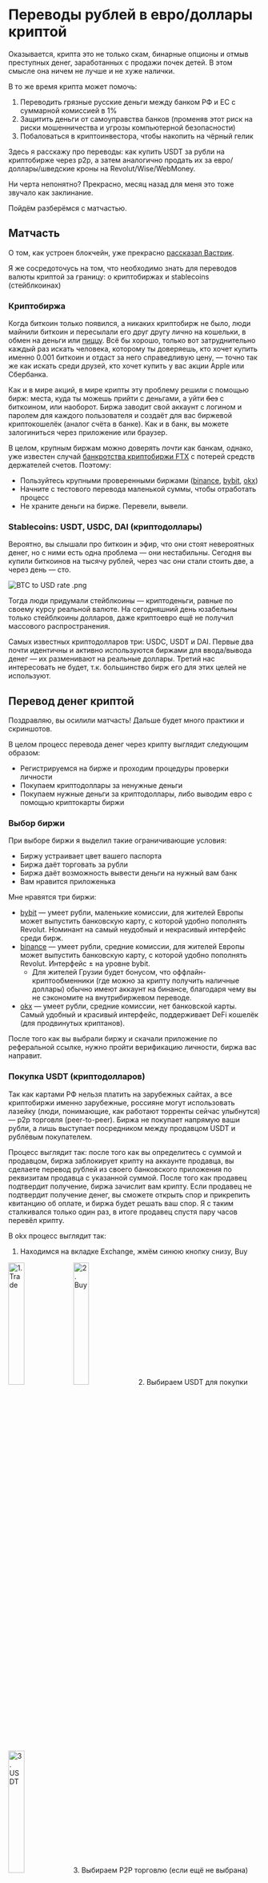 # Переводы рублей в евро/доллары криптой
Оказывается, крипта это не только скам, бинарные опционы и отмыв преступных денег, заработанных с продажи почек детей.
В этом смысле она ничем не лучше и не хуже налички.

В то же время крипта может помочь:
1. Переводить грязные русские деньги между банком РФ и ЕС с суммарной комиссией в 1%
2. Защитить деньги от самоуправства банков (променяв этот риск на риски мошенничества и угрозы компьютерной безопасности)
3. Побаловаться в криптоинвестора, чтобы накопить на чёрный гелик

Здесь я расскажу про переводы: как купить USDT за рубли на криптобирже
через p2p, а затем аналогично продать их за евро/доллары/шведские кроны на Revolut/Wise/WebMoney.

Ни черта непонятно? Прекрасно, месяц назад для меня это тоже звучало как заклинание. 

Пойдём разберёмся с матчастью.


## Матчасть
О том, как устроен блокчейн, уже прекрасно [рассказал Вастрик](https://vas3k.blog/blog/blockchain/).

Я же сосредоточусь на том, что необходимо знать для переводов валюты криптой за границу: о криптобиржах и
stablecoins (стейблкоинах)


### Криптобиржа
Когда биткоин только появился, а никаких криптобирж не было, люди майнили биткоин и пересылали его друг другу лично
на кошельки, в обмен на деньги 
или [пиццу](https://vc.ru/crypto/426609-pervaya-pokupka-piccy-za-bitkoin-byla-rovno-12-let-nazad).
Всё бы хорошо, только вот затруднительно каждый раз искать человека, которому ты доверяешь, 
кто хочет купить именно 0.001 биткоин и отдаст за него справедливую цену, — точно так же как искать среди друзей, 
кто хочет купить у вас акции Apple или Сбербанка. 

Как и в мире акций, в мире крипты эту проблему решили с помощью бирж:
места, куда ты можешь прийти с деньгами, а уйти ~~без~~ с биткоином, или наоборот.
Биржа заводит свой аккаунт с логином и паролем для каждого пользователя и
создаёт для вас биржевой криптокошелёк (аналог счёта в банке). 
Как и в банк, вы можете залогиниться через приложение или браузер.

В целом, крупным биржам можно доверять _почти_ как банкам, однако,
уже известен случай [банкротства криптобиржи FTX](https://ru.wikipedia.org/wiki/FTX_(компания))
с потерей средств держателей счетов. Поэтому:
- Пользуйтесь крупными проверенными биржами 
  ([binance](https://www.binance.com/), [bybit](https://www.bybit.com/), [okx](https://www.okx.com))
- Начните с тестового перевода маленькой суммы, чтобы отработать процесс
- Не храните деньги на бирже. Перевели, вывели.


### Stablecoins: USDT, USDC, DAI (криптодоллары)
Вероятно, вы слышали про биткоин и эфир, что они стоят невероятных денег, но с ними есть одна проблема — они нестабильны.
Сегодня вы купили биткоинов на тысячу рублей, через час они стали стоить две, а через день — сто.

![BTC to USD rate .png](screenshots/BTC_USD.png)

Тогда люди придумали стейблкоины — криптоденьги, равные по своему курсу реальной валюте.
На сегодняшний день юзабельны только стейблкоины долларов, даже криптоевро ещё не получил массового распространения.

Самых известных криптодолларов три: USDC, USDT и DAI.
Первые два почти идентичны и активно используются биржами для ввода/вывода денег — их разменивают на реальные доллары.
Третий нас интересовать не будет, т.к. большинство бирж его для этих целей не используют.


## Перевод денег криптой
Поздравляю, вы осилили матчасть! Дальше будет много практики и скриншотов.

В целом процесс перевода денег через крипту выглядит следующим образом:
- Регистрируемся на бирже и проходим процедуры проверки личности
- Покупаем криптодоллары за ненужные деньги
- Покупаем нужные деньги за криптодоллары, либо выводим евро с помощью криптокарты биржи

### Выбор биржи
При выборе биржи я выделил такие ограничивающие условия:
- Биржу устраивает цвет вашего паспорта
- Биржа даёт торговать за рубли
- Биржа даёт возможность вывести деньги на нужный вам банк
- Вам нравится приложенька

Мне нравятся три биржи:
- [bybit](https://www.bybit.com/invite?ref=P6XV6P) —
  умеет рубли, маленькие комиссии, для жителей Европы может выпустить банковскую карту,
  с которой удобно пополнять Revolut. Номинант на самый неудобный и некрасивый интерфейс среди бирж.
- [binance](https://www.binance.info/en/activity/referral-entry/CPA/incremental?ref=CPA_00XERYC5CX) —
  умеет рубли, средние комиссии, для жителей Европы может выпустить банковскую карту,
  с которой удобно пополнять Revolut. Интерфейс ± на уровне bybit.
  - Для жителей Грузии будет бонусом, что оффлайн-криптообменники (где можно за крипту получить наличные доллары)
    обычно имеют аккаунт на бинансе, благодаря чему вы не сэкономите на внутрибиржевом переводе.
- [okx](https://okx.com/join/40093369) — умеет рубли, средние комиссии, нет банковской карты.
  Самый удобный и красивый интерфейс, поддерживает DeFi кошелёк (для продвинутых криптанов).

После того как вы выбрали биржу и скачали приложение по реферальной ссылке, нужно пройти верификацию личности,
биржа вас направит.


### Покупка USDT (криптодолларов)
Так как картами РФ нельзя платить на зарубежных сайтах, а все криптобиржи именно зарубежные, 
россияне могут использовать лазейку (люди, понимающие, как работают торренты сейчас улыбнутся) 
— p2p торговля (peer-to-peer). Биржа не покупает напрямую ваши рубли, а лишь выступает посредником между продавцом USDT
и рублёвым покупателем. 

Процесс выглядит так: после того как вы определитесь с суммой и продавцом, 
биржа заблокирует крипту на аккаунте продавца, 
вы сделаете перевод рублей из своего банковского приложения по реквизитам продавца с указанной суммой.
После того как продавец подтвердит получение, биржа зачислит вам крипту.
Если продавец не подтвердит получение денег, вы сможете открыть спор и прикрепить квитанцию об оплате,
и биржа будет решать ваш спор.
Я с таким сталкивался только один раз, в итоге продавец спустя пару часов перевёл крипту.


В okx процесс выглядит так:

1. Находимся на вкладке Exchange, жмём синюю кнопку снизу, Buy

<img src="screenshots/okx/1_trade.jpeg" alt="1. Trade" style="width:25%;"/>
<img src="screenshots/okx/2_buy.jpeg" alt="2. Buy" style="width:25%;"/>
2. Выбираем USDT для покупки

<img src="screenshots/okx/3_usdt.jpeg" alt="3. USDT" style="width:25%;"/>
3. Выбираем P2P торговлю (если ещё не выбрана)

4. Выставляем валюту оплаты RUB
![4_choose_currency.jpeg](screenshots/okx/4_choose_currency.jpeg)
5. Прописываем, сколько хотим купить: в рублях или в USDT
![5_quantity.jpeg](screenshots/okx/5_quantity.jpeg)
6. Выбираем способ оплаты: Тинькофф, Сбер или СБП
![6_payment_method.png](screenshots/okx/6_payment_method.png)
7. Подтверждаем размещение заказа на предложенных условиях (курс usdt/рубль).
  **После подтверждения вы должны совершить перевод, за незавершённые сделки биржа понизит ваш рейтинг.**
![7_confirm_order.jpeg](screenshots/okx/7_confirm_order.jpeg)
![8_continue_to_pay.jpeg](screenshots/okx/8_continue_to_pay.jpeg)
8. Смотрим реквизиты для платежа (обычно это номер карты и сумма), идём в своё банковское приложение, совершаем платёж
![9_copy_paste _details.jpeg](screenshots/okx/9_copy_paste_details.jpeg)
![10_pay_with_bank.jpeg](screenshots/okx/10_pay_with_bank.jpeg)
9. Возвращаемся в приложение биржи, подтверждаем совершённый платёж
![11_confirm_payment.jpeg](screenshots/okx/11_confirm_payment.jpeg)
10. Ждём несколько минут, когда продавец увидит платёж и подтвердит получение
![12_wait_for_release.jpeg](screenshots/okx/12_wait_for_release.jpeg)
![13_order_completed.jpeg](screenshots/okx/13_order_completed.jpeg)
11. Крипта зачисляется на ваш счёт
![14_check_usdt.jpeg](screenshots/okx/14_check_usdt.jpeg)



В bybit нужно зайти в меню, `More` и выбрать `P2P trade`, дальше всё примерно так же
<details>
  <summary>Показать скриншоты</summary>

![1_more.jpeg](screenshots/bybit/1_more.jpeg)
![2_p2p.jpeg](screenshots/bybit/2_p2p.jpeg)
</details>



В binance, нужно сначала войти в pro режим 
(это не за деньги, просто включает усложнённый интерфейс для трейдеров), затем выбрать P2P торговлю и по аналогии
<details>
  <summary>Показать скриншоты</summary>

![1_profile.jpeg](screenshots/binance/1_profile.jpeg)
![2_pro.jpeg](screenshots/binance/2_pro.jpeg)
![3_p2p.jpeg](screenshots/binance/3_p2p.jpeg)
</details>

### Выводим евро с криптокарты биржи
На бирже OKX способ недоступен, т.к. они не выпускают карт. Подойдёт резидентам Европы и является предпочтительным.
Так как в этом случае перевод будет с карты, выпущенной на ваше имя,
а не какой-то левый человек отправит вам деньги, — есть мнение, что это вызовет меньше вопросиков со стороны банка.

Имейте в виду, что при крупных переводах (в районе 10к+ евро, сумма неточная) банки могут спросить,
откуда у вас эти деньги, и вам нужно иметь возможность убедительно ответить на этот вопрос.

Предварительно нужно оформить и получить карту на [binance](https://www.binance.com/en/cards) 
или [bybit](https://www.bybit.com/fiat/cards)
(нужно быть резидентом Европейской страны, смотрите подробные требования по ссылкам).
Продать купленные на предыдущем шаге USDT за фиатные (в мире крипты реальные валюты называют fiat, читай обыкновенные) евро.

Для этого тыкаете в свежеприобретённые USDT и выбираете `sell`, вкладка `fiat`, `EUR`, продаёте USDT.

Затем заходите в приложение Revolut/Wise/другого банка, который умеет пополняться еврами с карточки и пополняетесь.

### Или покупаем нужные деньги за криптодоллары
Если криптокарты у вас нет, вы можете вывести USDT так же, как и покупали, с помощью P2P торговли.
Только в этот раз будете не покупать, а продавать. 

Шаги аналогичны, только на первом шаге вместо `buy` нужно выбрать `sell`,
и по пути биржа предложит вам добавить реквизиты банка, на который вы хотите принимать деньги 
(для Revolut это никнейм, для Wise — адрес электронной почты, для других банков обычно номер карты).

Обычно, если выставить рыночную цену, покупатель появляется уже через минут 10.

Имейте в виду, после выставления крипты на продажу,
когда придёт покупатель, сделает заказ и отправит вам банковский перевод,
нужно будет оперативно (в течение минут 15) подтвердить перевод в приложении биржи и отпустить крипту,
иначе ваш рейтинг понизят, и вам могут даже ограничить участие в P2P.

## Налоги
Нужно иметь в виду, что если вы получили прибыль от ваших операций с криптой,
вы скорее всего будете должны заплатить налог. 
Тут я вам не советник, в разных странах законодательство разное, копайте тему сами, но предупредить я был должен.

[В Швеции, например, так](https://skatteverket.se/privat/skatter/vardepapper/andratillgangar/kryptovalutor.4.15532c7b1442f256bae11b60.html).
